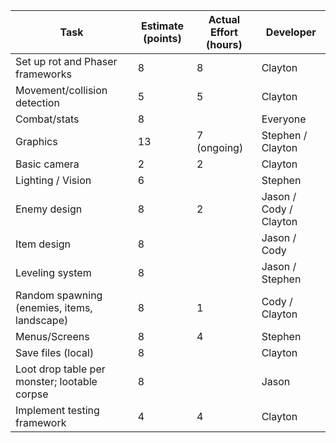 | Task                                         | Estimate (points) | Actual Effort (hours) | Developer              |
| ---                                          | ---               | ---                   | ---                    |
| Set up rot and Phaser frameworks             | 8                 | 8                     | Clayton                |
| Movement/collision detection                 | 5                 | 5                     | Clayton                |
| Combat/stats                                 | 8                 |                       | Everyone               |
| Graphics                                     | 13                | 7 (ongoing)           | Stephen / Clayton      |
| Basic camera                                 | 2                 | 2                     | Clayton                |
| Lighting / Vision                            | 6                 |                       | Stephen                |
| Enemy design                                 | 8                 | 2                     | Jason / Cody / Clayton |
| Item design                                  | 8                 |                       | Jason / Cody           |
| Leveling system                              | 8                 |                       | Jason / Stephen        |
| Random spawning (enemies, items, landscape)  | 8                 | 1                     | Cody / Clayton         |
| Menus/Screens                                | 8                 | 4                     | Stephen                |
| Save files (local)                           | 8                 |                       | Clayton                |
| Loot drop table per monster; lootable corpse | 8                 |                       | Jason                  |
| Implement testing framework                  | 4                 | 4                     | Clayton                |

